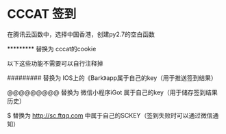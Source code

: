 CCCAT 签到
=======
在腾讯云函数中，选择中国香港，创建py2.7的空白函数

********* 替换为 cccat的cookie

以下这些功能不需要可以自行注释掉

######### 替换为 IOS上的《Bark》app属于自己的key（用于推送签到结果）

@@@@@@@@@ 替换为 微信小程序iGot 属于自己的key（用于储存签到结果历史）

$$$$$$$$$ 替换为 http://sc.ftqq.com 中属于自己的SCKEY（签到失败时可以通过微信通知）
